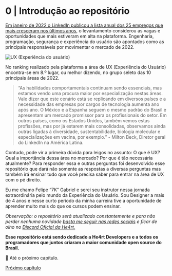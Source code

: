 # 0 | Introdução ao repositório

[Em janeiro de 2022 o LinkedIn publicou a lista anual dos 25 empregos que mais cresceram nos últimos anos](https://g1.globo.com/trabalho-e-carreira/noticia/2022/01/19/25-empregos-em-alta-em-2022-areas-de-tecnologia-ciencia-de-dados-e-design-sao-destaque-diz-pesquisa-do-linkedin.ghtml), o levantamento considerou as vagas e oportunidades que mais estiveram em alta na plataforma. Engenharia, programação, segurança e experiência do usuário são apontados como as principais responsáveis por movimentar o mercado de 2022.

![UX (Experiência do usuário)](https://webframe.com.br/wp-content/uploads/2019/02/habilidades-uxdesign-webframe.jpg)

No ranking realizado pela plataforma a área de UX (Experiência do Usuário) encontra-se em 8.º lugar, ou melhor dizendo, no grupo seleto das 10 principais áreas de 2022.

>“As habilidades comportamentais continuam sendo essenciais, mas estamos vendo uma procura maior por especialização nestas áreas. Vale dizer que este cenário está se replicando em diversos países e a necessidade das empresas por cargos de tecnologia aumenta ano após ano. O México e a Espanha seguem o mesmo padrão do Brasil e apresentam um mercado promissor para os profissionais do setor. Em outros países, como os Estados Unidos, também vemos estas profissões, mas por já estarem mais consolidadas, observamos ainda outras ligadas à diversidade, sustentabilidade, biologia molecular e especializações em vacina, por exemplo.” - Milton Beck, Diretor geral do LinkedIn na América Latina.

Contudo, pode vir a primeira dúvida para leigos no assunto: O que é UX? Qual a importância dessa área no mercado? Por que é tão necessária atualmente? Para responder essa e outras perguntas foi desenvolvido esse repositório que dará não somente as respostas a diversas perguntas mas também irá ensinar tudo que você precisa saber para entrar na área de UX com o pé direito.

Eu me chamo Felipe “7K” Gabriel e serei seu instrutor nessa jornada extraordinária pelo mundo da Experiência do Usuário. Sou Designer a mais de 4 anos e nesse curto período da minha carreira tive a oportunidade de aprender muito mais do que os cursos podem ensinar.

*Observação: o repositório será atualizado constantemente e para não perder nenhuma novidade [basta me seguir nas redes sociais](https://linktr.ee/setekpro) e ficar de olho no [Discord Oficial da He4rt.](https://discord.gg/H6WTehMJGc)*

**Esse repositório está sendo dedicado a He4rt Developers e a todos os programadores que juntos criaram a maior comunidade open source do Brasil.**

👋 Até o próximo capítulo.

[Próximo capítulo](../01%20%7C%20O%20que%20%C3%A9%20UX%3F/1%20%7C%20O%20que%20%C3%A9%20UX%3F.md)